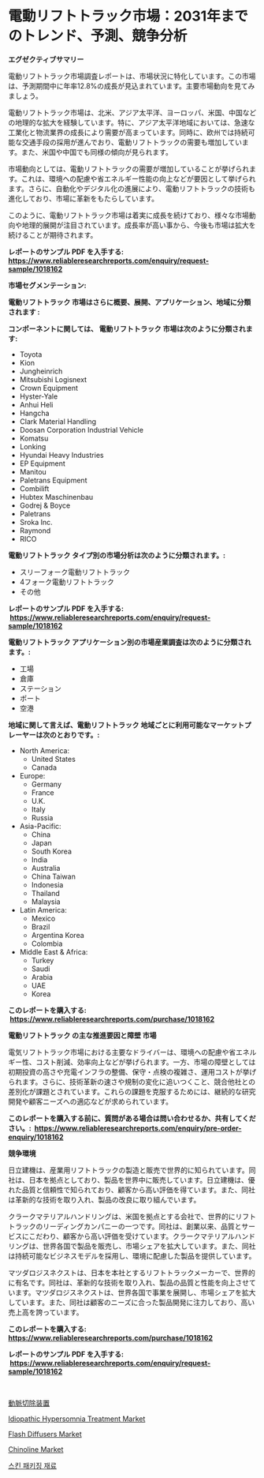 <p><h1>電動リフトトラック市場：2031年までのトレンド、予測、競争分析</h1></p><p><strong>エグゼクティブサマリー</strong></p>
<p><p>電動リフトトラック市場調査レポートは、市場状況に特化しています。この市場は、予測期間中に年率12.8%の成長が見込まれています。主要市場動向を見てみましょう。</p><p>電動リフトトラック市場は、北米、アジア太平洋、ヨーロッパ、米国、中国などの地理的な拡大を経験しています。特に、アジア太平洋地域においては、急速な工業化と物流業界の成長により需要が高まっています。同時に、欧州では持続可能な交通手段の採用が進んでおり、電動リフトトラックの需要も増加しています。また、米国や中国でも同様の傾向が見られます。</p><p>市場動向としては、電動リフトトラックの需要が増加していることが挙げられます。これは、環境への配慮や省エネルギー性能の向上などが要因として挙げられます。さらに、自動化やデジタル化の進展により、電動リフトトラックの技術も進化しており、市場に革新をもたらしています。</p><p>このように、電動リフトトラック市場は着実に成長を続けており、様々な市場動向や地理的展開が注目されています。成長率が高い事から、今後も市場は拡大を続けることが期待されます。</p></p>
<p><strong>レポートのサンプル PDF を入手する: <a href="https://www.reliableresearchreports.com/enquiry/request-sample/1018162">https://www.reliableresearchreports.com/enquiry/request-sample/1018162</a></strong></p>
<p><strong>市場セグメンテーション:</strong></p>
<p><strong> 電動リフトトラック 市場はさらに概要、展開、アプリケーション、地域に分類されます :</strong></p>
<p><strong>コンポーネントに関しては、 電動リフトトラック 市場は次のように分類されます: &nbsp;</strong></p>
<p><ul><li>Toyota</li><li>Kion</li><li>Jungheinrich</li><li>Mitsubishi Logisnext</li><li>Crown Equipment</li><li>Hyster-Yale</li><li>Anhui Heli</li><li>Hangcha</li><li>Clark Material Handling</li><li>Doosan Corporation Industrial Vehicle</li><li>Komatsu</li><li>Lonking</li><li>Hyundai Heavy Industries</li><li>EP Equipment</li><li>Manitou</li><li>Paletrans Equipment</li><li>Combilift</li><li>Hubtex Maschinenbau</li><li>Godrej & Boyce</li><li>Paletrans</li><li>Sroka Inc.</li><li>Raymond</li><li>RICO</li></ul></p>
<p><strong> 電動リフトトラック タイプ別の市場分析は次のように分類されます。:</strong></p>
<p><ul><li>スリーフォーク電動リフトトラック</li><li>4フォーク電動リフトトラック</li><li>その他</li></ul></p>
<p><strong>レポートのサンプル PDF を入手する: &nbsp;<a href="https://www.reliableresearchreports.com/enquiry/request-sample/1018162">https://www.reliableresearchreports.com/enquiry/request-sample/1018162</a></strong></p>
<p><strong> 電動リフトトラック アプリケーション別の市場産業調査は次のように分類されます。:</strong></p>
<p><ul><li>工場</li><li>倉庫</li><li>ステーション</li><li>ポート</li><li>空港</li></ul></p>
<p><strong>地域に関して言えば、電動リフトトラック 地域ごとに利用可能なマーケットプレーヤーは次のとおりです。:</strong></p>
<p><ul>
    <li>
        North America:
        <ul>
            <li>United States</li>
            <li>Canada</li>
        </ul>
    </li>
    <li>
        Europe:
        <ul>
            <li>Germany</li>
            <li>France</li>
            <li>U.K.</li>
            <li>Italy</li>
            <li>Russia</li>
        </ul>
    </li>
    <li>
        Asia-Pacific:
        <ul>
            <li>China</li>
            <li>Japan</li>
            <li>South Korea</li>
            <li>India</li>
            <li>Australia</li>
            <li>China Taiwan</li>
            <li>Indonesia</li>
            <li>Thailand</li>
            <li>Malaysia</li>
        </ul>
    </li>
    <li>
        Latin America:
        <ul>
            <li>Mexico</li>
            <li>Brazil</li>
            <li>Argentina Korea</li>
            <li>Colombia</li>
        </ul>
    </li>
    <li>
        Middle East & Africa:
        <ul>
            <li>Turkey</li>
            <li>Saudi</li>
            <li>Arabia</li>
            <li>UAE</li>
            <li>Korea</li>
        </ul>
    </li>
    </ul></p>
<p><strong>このレポートを購入する: &nbsp;<a href="https://www.reliableresearchreports.com/purchase/1018162">https://www.reliableresearchreports.com/purchase/1018162</a></strong></p>
<p><strong>電動リフトトラック の主な推進要因と障壁 市場</strong></p>
<p><p>電気リフトトラック市場における主要なドライバーは、環境への配慮や省エネルギー性、コスト削減、効率向上などが挙げられます。一方、市場の障壁としては初期投資の高さや充電インフラの整備、保守・点検の複雑さ、運用コストが挙げられます。さらに、技術革新の速さや規制の変化に追いつくこと、競合他社との差別化が課題とされています。これらの課題を克服するためには、継続的な研究開発や顧客ニーズへの適応などが求められています。</p></p>
<p><strong>このレポートを購入する前に、質問がある場合は問い合わせるか、共有してください。:&nbsp; <a href="https://www.reliableresearchreports.com/enquiry/pre-order-enquiry/1018162">https://www.reliableresearchreports.com/enquiry/pre-order-enquiry/1018162</a></strong></p>
<p><strong>競争環境</strong></p>
<p><p>日立建機は、産業用リフトトラックの製造と販売で世界的に知られています。同社は、日本を拠点としており、製品を世界中に販売しています。日立建機は、優れた品質と信頼性で知られており、顧客から高い評価を得ています。また、同社は革新的な技術を取り入れ、製品の改良に取り組んでいます。</p><p>クラークマテリアルハンドリングは、米国を拠点とする会社で、世界的にリフトトラックのリーディングカンパニーの一つです。同社は、創業以来、品質とサービスにこだわり、顧客から高い評価を受けています。クラークマテリアルハンドリングは、世界各国で製品を販売し、市場シェアを拡大しています。また、同社は持続可能なビジネスモデルを採用し、環境に配慮した製品を提供しています。</p><p>マツダロジスネクストは、日本を本社とするリフトトラックメーカーで、世界的に有名です。同社は、革新的な技術を取り入れ、製品の品質と性能を向上させています。マツダロジスネクストは、世界各国で事業を展開し、市場シェアを拡大しています。また、同社は顧客のニーズに合った製品開発に注力しており、高い売上高を誇っています。</p></p>
<p><strong>このレポートを購入する: &nbsp; <a href="https://www.reliableresearchreports.com/purchase/1018162">https://www.reliableresearchreports.com/purchase/1018162</a></strong></p>
<p><strong>レポートのサンプル PDF を入手する: &nbsp;<a href="https://www.reliableresearchreports.com/enquiry/request-sample/1018162">https://www.reliableresearchreports.com/enquiry/request-sample/1018162</a></strong><strong></strong></p>
<p>&nbsp;</p>
<p><p><a href="https://github.com/mreklxf44233/Market-Research-Report-List-1/blob/main/3647753191079.md">動脈切除装置</a></p><p><a href="https://eight-handstand-8fb.notion.site/Idiopathic-Hypersomnia-Treatment-Market-Analysis-Examines-its-Scope-on-Growth-Opportunities-and-For-524d4e2985c047fa8753b74c858ffd36">Idiopathic Hypersomnia Treatment Market</a></p><p><a href="https://issuu.com/reportprime-2/docs/flash-diffusers-market-size-2030.pptx">Flash Diffusers Market</a></p><p><a href="https://github.com/provorikovar/Market-Research-Report-List-3/blob/main/chinoline-market.md">Chinoline Market</a></p><p><a href="https://github.com/oajzkywllm460/Market-Research-Report-List-1/blob/main/1835568190924.md">스킨 패키징 재료</a></p></p>